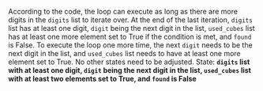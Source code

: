 According to the code, the loop can execute as long as there are more digits in the `digits` list to iterate over. At the end of the last iteration, `digits` list has at least one digit, `digit` being the next digit in the list, `used_cubes` list has at least one more element set to True if the condition is met, and `found` is False. To execute the loop one more time, the next `digit` needs to be the next digit in the list, and `used_cubes` list needs to have at least one more element set to True. No other states need to be adjusted.
State: **`digits` list with at least one digit, `digit` being the next digit in the list, `used_cubes` list with at least two elements set to True, and `found` is False**